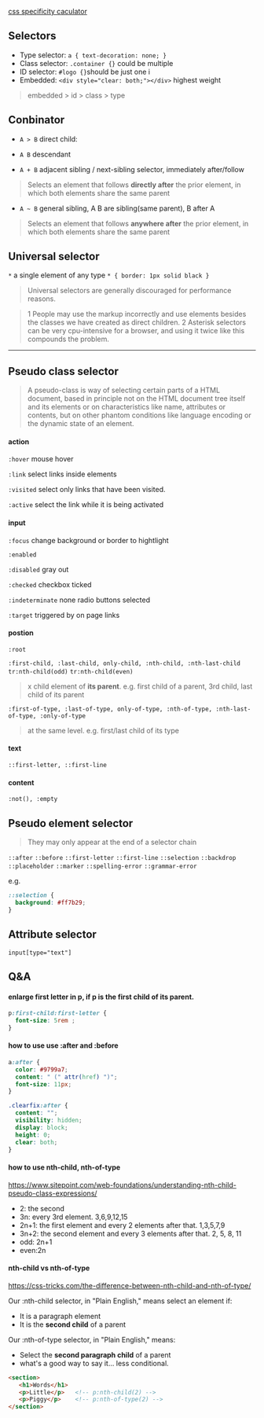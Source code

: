 [css specificity caculator](https://specificity.keegan.st/)

## Selectors

- Type selector: `a { text-decoration: none; }` 
- Class selector: `.container {}` could be multiple
- ID selector: `#logo {}`should be just one i
- Embedded: `<div style="clear: both;"></div>` highest weight

>  embedded > id > class > type 

## Conbinator

- `A > B` direct child: 

- `A B`   descendant 

- `A + B` adjacent sibling / next-sibling selector, immediately after/follow
> Selects an element that follows **directly after** the prior element, in which both elements share the same parent

- `A ~ B` general sibling, A B are sibling(same parent), B after A
> Selects an element that follows **anywhere after** the prior element, in which both elements share the same parent

## Universal selector

`*` a single element of any type `* { border: 1px solid black }`

> Universal selectors are generally discouraged for performance reasons.

>1 People may use the markup incorrectly and use elements besides the classes we have created as direct children.
>2 Asterisk selectors can be very cpu-intensive for a browser, and using it twice like this compounds the problem.

----

## Pseudo class selector

>A pseudo-class is way of selecting certain parts of a HTML document, based in principle not on the HTML document tree itself and its elements or on characteristics like name, attributes or contents, but on other phantom conditions like language encoding or the dynamic state of an element.

#### action
`:hover` mouse hover

`:link` select links inside elements

`:visited` select only links that have been visited.

`:active` select the link while it is being activated 

#### input

`:focus` change background or border to hightlight

`:enabled`

`:disabled` gray out

`:checked` checkbox ticked

`:indeterminate` none radio buttons selected

`:target` triggered by on page links

#### postion

`:root`

`:first-child, :last-child, only-child, :nth-child, :nth-last-child` `tr:nth-child(odd)` `tr:nth-child(even)`
> x child element of **its parent**. e.g. first child of a parent, 3rd child, last child of its parent


`:first-of-type, :last-of-type, only-of-type, :nth-of-type, :nth-last-of-type, :only-of-type` 
> at the same level. e.g. first/last child of its type


#### text

`::first-letter, ::first-line`
 
#### content

`:not(), :empty`

## Pseudo element selector
> They may only appear at the end of a selector chain

`::after`
`::before`
`::first-letter`
`::first-line`
`::selection`
`::backdrop`
`::placeholder`
`::marker`
`::spelling-error`
`::grammar-error`

e.g.

```css
::selection {
  background: #ff7b29;
}
```

## Attribute selector
`input[type="text"]`


## Q&A 

#### enlarge first letter in p, if p is the first child of its parent.

```css
p:first-child:first-letter { 
  font-size: 5rem ; 
}
```

#### how to use use :after and :before

```css
a:after {
  color: #9799a7;
  content: " (" attr(href) ")";
  font-size: 11px;
}
```

```css
.clearfix:after { 
  content: "";
  visibility: hidden;
  display: block;
  height: 0;
  clear: both;
}
```

#### how to use nth-child, nth-of-type

https://www.sitepoint.com/web-foundations/understanding-nth-child-pseudo-class-expressions/

- 2: the second
- 3n: every 3rd element. 3,6,9,12,15
- 2n+1: the first element and every 2 elements after that. 1,3,5,7,9
- 3n+2: the second element and every 3 elements after that. 2, 5, 8, 11
- odd: 2n+1
- even:2n


#### nth-child vs nth-of-type

https://css-tricks.com/the-difference-between-nth-child-and-nth-of-type/

Our :nth-child selector, in "Plain English," means select an element if:
- It is a paragraph element
- It is the **second child** of a parent

Our :nth-of-type selector, in "Plain English," means:
- Select the **second paragraph child** of a parent
- what's a good way to say it... less conditional.

```HTML
<section>
   <h1>Words</h1>
   <p>Little</p>   <!-- p:nth-child(2) -->
   <p>Piggy</p>    <!-- p:nth-of-type(2) -->
</section>
```